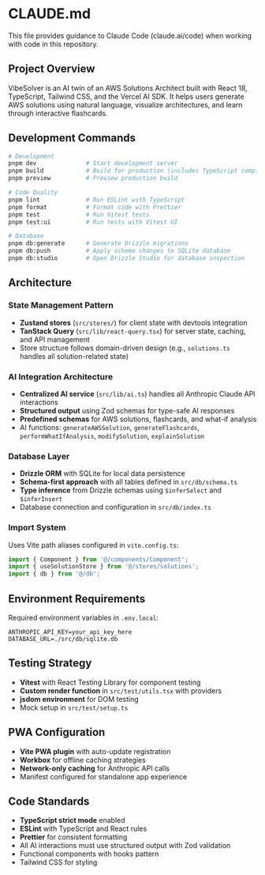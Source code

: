 # CLAUDE.md

This file provides guidance to Claude Code (claude.ai/code) when working with code in this repository.

## Project Overview

VibeSolver is an AI twin of an AWS Solutions Architect built with React 18, TypeScript, Tailwind CSS, and the Vercel AI SDK. It helps users generate AWS solutions using natural language, visualize architectures, and learn through interactive flashcards.

## Development Commands

```bash
# Development
pnpm dev              # Start development server
pnpm build            # Build for production (includes TypeScript compilation)
pnpm preview          # Preview production build

# Code Quality
pnpm lint             # Run ESLint with TypeScript
pnpm format           # Format code with Prettier
pnpm test             # Run Vitest tests
pnpm test:ui          # Run tests with Vitest UI

# Database
pnpm db:generate      # Generate Drizzle migrations
pnpm db:push          # Apply schema changes to SQLite database
pnpm db:studio        # Open Drizzle Studio for database inspection
```

## Architecture

### State Management Pattern
- **Zustand stores** (`src/stores/`) for client state with devtools integration
- **TanStack Query** (`src/lib/react-query.tsx`) for server state, caching, and API management
- Store structure follows domain-driven design (e.g., `solutions.ts` handles all solution-related state)

### AI Integration Architecture
- **Centralized AI service** (`src/lib/ai.ts`) handles all Anthropic Claude API interactions
- **Structured output** using Zod schemas for type-safe AI responses
- **Predefined schemas** for AWS solutions, flashcards, and what-if analysis
- AI functions: `generateAWSSolution`, `generateFlashcards`, `performWhatIfAnalysis`, `modifySolution`, `explainSolution`

### Database Layer
- **Drizzle ORM** with SQLite for local data persistence
- **Schema-first approach** with all tables defined in `src/db/schema.ts`
- **Type inference** from Drizzle schemas using `$inferSelect` and `$inferInsert`
- Database connection and configuration in `src/db/index.ts`

### Import System
Uses Vite path aliases configured in `vite.config.ts`:
```typescript
import { Component } from '@/components/Component';
import { useSolutionStore } from '@/stores/solutions';
import { db } from '@/db';
```

## Environment Requirements

Required environment variables in `.env.local`:
```
ANTHROPIC_API_KEY=your_api_key_here
DATABASE_URL=./src/db/sqlite.db
```

## Testing Strategy

- **Vitest** with React Testing Library for component testing
- **Custom render function** in `src/test/utils.tsx` with providers
- **jsdom environment** for DOM testing
- Mock setup in `src/test/setup.ts`

## PWA Configuration

- **Vite PWA plugin** with auto-update registration
- **Workbox** for offline caching strategies
- **Network-only caching** for Anthropic API calls
- Manifest configured for standalone app experience

## Code Standards

- **TypeScript strict mode** enabled
- **ESLint** with TypeScript and React rules
- **Prettier** for consistent formatting
- All AI interactions must use structured output with Zod validation
- Functional components with hooks pattern
- Tailwind CSS for styling
